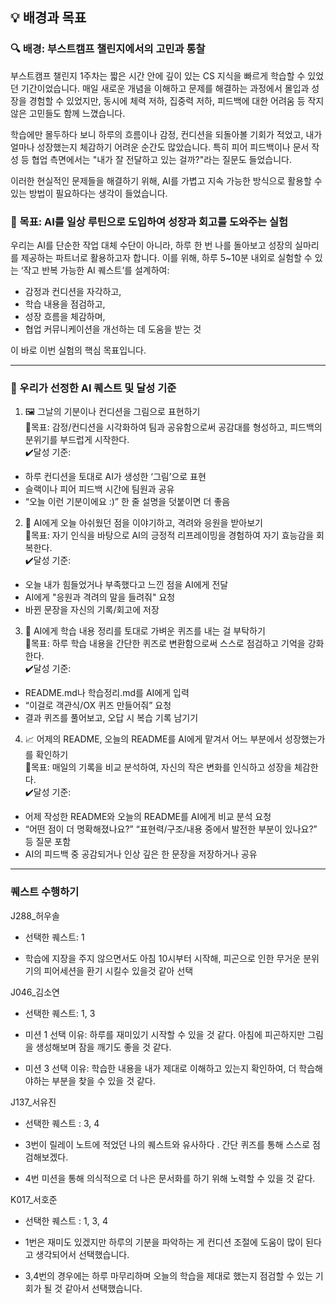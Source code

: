 💡 배경과 목표
---

### 🔍 배경: 부스트캠프 챌린지에서의 고민과 통찰

부스트캠프 챌린지 1주차는 짧은 시간 안에 깊이 있는 CS 지식을 빠르게 학습할 수 있었던 기간이었습니다. 매일 새로운 개념을 이해하고 문제를 해결하는 과정에서 몰입과 성장을 경험할 수 있었지만, 동시에 체력 저하, 집중력 저하, 피드백에 대한 어려움 등 작지 않은 고민들도 함께 느꼈습니다.

학습에만 몰두하다 보니 하루의 흐름이나 감정, 컨디션을 되돌아볼 기회가 적었고, 내가 얼마나 성장했는지 체감하기 어려운 순간도 많았습니다. 특히 피어 피드백이나 문서 작성 등 협업 측면에서는 "내가 잘 전달하고 있는 걸까?"라는 질문도 들었습니다.

이러한 현실적인 문제들을 해결하기 위해, AI를 가볍고 지속 가능한 방식으로 활용할 수 있는 방법이 필요하다는 생각이 들었습니다.

### 🎯 목표: AI를 일상 루틴으로 도입하여 성장과 회고를 도와주는 실험

우리는 AI를 단순한 작업 대체 수단이 아니라, 하루 한 번 나를 돌아보고 성장의 실마리를 제공하는 파트너로 활용하고자 합니다.
이를 위해, 하루 5~10분 내외로 실험할 수 있는 ‘작고 반복 가능한 AI 퀘스트’를 설계하여:

* 감정과 컨디션을 자각하고,
* 학습 내용을 점검하고,
* 성장 흐름을 체감하며,
* 협업 커뮤니케이션을 개선하는 데 도움을 받는 것

이 바로 이번 실험의 핵심 목표입니다.

---
### 📌 우리가 선정한 AI 퀘스트 및 달성 기준

1. 🖼 그날의 기분이나 컨디션을 그림으로 표현하기<br>
🔹목표: 감정/컨디션을 시각화하여 팀과 공유함으로써 공감대를 형성하고, 피드백의 분위기를 부드럽게 시작한다.<br>
✔️달성 기준:<br>
* 하루 컨디션을 토대로 AI가 생성한 ‘그림’으로 표현
* 슬랙이나 피어 피드백 시간에 팀원과 공유
* “오늘 이런 기분이에요 :)” 한 줄 설명을 덧붙이면 더 좋음

2. 💬 AI에게 오늘 아쉬웠던 점을 이야기하고, 격려와 응원을 받아보기<br>
🔹목표: 자기 인식을 바탕으로 AI의 긍정적 리프레이밍을 경험하여 자기 효능감을 회복한다.<br>
✔️달성 기준:<br>
* 오늘 내가 힘들었거나 부족했다고 느낀 점을 AI에게 전달
* AI에게 "응원과 격려의 말을 들려줘" 요청
* 바뀐 문장을 자신의 기록/회고에 저장

3. 🎯 AI에게 학습 내용 정리를 토대로 가벼운 퀴즈를 내는 걸 부탁하기<br>
🔹목표: 하루 학습 내용을 간단한 퀴즈로 변환함으로써 스스로 점검하고 기억을 강화한다.<br>
✔️달성 기준:<br>
* README.md나 학습정리.md를 AI에게 입력
* “이걸로 객관식/OX 퀴즈 만들어줘” 요청
* 결과 퀴즈를 풀어보고, 오답 시 복습 기록 남기기

4. 📈 어제의 README, 오늘의 README를 AI에게 맡겨서 어느 부분에서 성장했는가를 확인하기<br>
🔹목표: 매일의 기록을 비교 분석하여, 자신의 작은 변화를 인식하고 성장을 체감한다.<br>
✔️달성 기준:<br>
* 어제 작성한 README와 오늘의 README를 AI에게 비교 분석 요청
* “어떤 점이 더 명확해졌나요?” “표현력/구조/내용 중에서 발전한 부분이 있나요?” 등 질문 포함
* AI의 피드백 중 공감되거나 인상 깊은 한 문장을 저장하거나 공유
---

### 퀘스트 수행하기


J288_허우솔

- 선택한 퀘스트: 1
    
- 학습에 지장을 주지 않으면서도 아침 10시부터 시작해, 피곤으로 인한 무거운 분위기의 피어세션을 환기 시킬수 있을것 같아 선택
        
J046_김소연

- 선택한 퀘스트: 1, 3
    
- 미션 1 선택 이유: 하루를 재미있기 시작할 수 있을 것 같다. 아침에 피곤하지만 그림을 생성해보며 잠을 깨기도 좋을 것 같다.
    
- 미션 3 선택 이유: 학습한 내용을 내가 제대로 이해하고 있는지 확인하여, 더 학습해야하는 부분을 찾을 수 있을 것 같다.
    

J137_서유진
    
- 선택한 퀘스트 : 3, 4
        
- 3번이 릴레이 노트에 적었던 나의 퀘스트와 유사하다 . 간단 퀴즈를 통해 스스로 점검해보겠다.
            
- 4번 미션을 통해 의식적으로 더 나은 문서화를 하기 위해 노력할 수 있을 것 같다.

          
K017_서호준

- 선택한 퀘스트 : 1, 3, 4
    
- 1번은 재미도 있겠지만 하루의 기분을 파악하는 게 컨디션 조절에 도움이 많이 된다고 생각되어서 선택했습니다.
    
- 3,4번의 경우에는 하루 마무리하며 오늘의 학습을 제대로 했는지 점검할 수 있는 기회가 될 것 같아서 선택했습니다.
